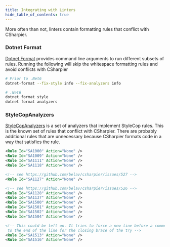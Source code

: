 ```yaml
---
title: Integrating with Linters
hide_table_of_contents: true
---
```



More often than not, linters contain formatting rules that conflict with CSharpier.

### Dotnet Format
[Dotnet Format](https://github.com/dotnet/format) provides command line arguments to run different subsets of rules. Running the following will skip the whitespace formatting rules and avoid conflicts with CSharpier
```bash
# Prior to .Net6
dotnet-format --fix-style info --fix-analyzers info

# .Net6
dotnet format style
dotnet format analyzers
```


### StyleCopAnalyzers
[StyleCopAnalyzers](https://github.com/DotNetAnalyzers/StyleCopAnalyzers) is a set of analyzers
that implement StyleCop rules. This is the known set of rules that conflict with CSharpier.
There are probably additional rules that are unnecessary because CSharpier formats code in a way that satisfies the rule.

```xml
<Rule Id="SA1000" Action="None" />
<Rule Id="SA1009" Action="None" />
<Rule Id="SA1111" Action="None" />
<Rule Id="SA1118" Action="None" />

<!-- see https://github.com/belav/csharpier/issues/527 -->
<Rule Id="SA1127" Action="None" />

<!-- see https://github.com/belav/csharpier/issues/526 -->
<Rule Id="SA1128" Action="None" />
<Rule Id="SA1137" Action="None" />
<Rule Id="SA1500" Action="None" />
<Rule Id="SA1501" Action="None" />
<Rule Id="SA1502" Action="None" />
<Rule Id="SA1504" Action="None" />

<!-- This could be left on. It tries to force a new line before a comment for a catch. The comment can be moved
 to the end of the line for the closing brace of the try -->
<Rule Id="SA1513" Action="None" />
<Rule Id="SA1516" Action="None" />
```
